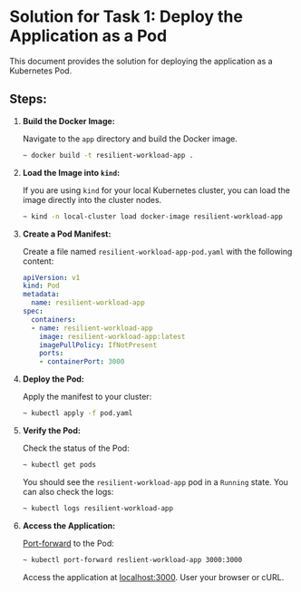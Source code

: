 # Solution for Task 1: Deploy the Application as a Pod

This document provides the solution for deploying the application as a Kubernetes Pod.

## Steps:

1.  **Build the Docker Image:**

    Navigate to the `app` directory and build the Docker image.

    ```bash
    ~ docker build -t resilient-workload-app .
    ```

2.  **Load the Image into `kind`:**

    If you are using `kind` for your local Kubernetes cluster, you can load the image directly into the cluster nodes.

    ```bash
    ~ kind -n local-cluster load docker-image resilient-workload-app
    ```

3.  **Create a Pod Manifest:**

    Create a file named `resilient-workload-app-pod.yaml` with the following content:

    ```yaml
    apiVersion: v1
    kind: Pod
    metadata:
      name: resilient-workload-app
    spec:
      containers:
      - name: resilient-workload-app
        image: resilient-workload-app:latest
        imagePullPolicy: IfNotPresent
        ports:
        - containerPort: 3000
    ```

4.  **Deploy the Pod:**

    Apply the manifest to your cluster:

    ```bash
    ~ kubectl apply -f pod.yaml
    ```

5.  **Verify the Pod:**

    Check the status of the Pod:

    ```bash
    ~ kubectl get pods
    ```

    You should see the `resilient-workload-app` pod in a `Running` state. You can also check the logs:

    ```bash
    ~ kubectl logs resilient-workload-app
    ```

6.  **Access the Application:**

    [Port-forward](https://kubernetes.io/docs/tasks/access-application-cluster/port-forward-access-application-cluster/) to the Pod:
    ```bash
    ~ kubectl port-forward reslient-workload-app 3000:3000
    ```

    Access the application at [localhost:3000](localhost:3000). User your browser or cURL.